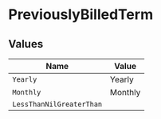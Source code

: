 # PreviouslyBilledTerm


## Values

| Name                     | Value                    |
| ------------------------ | ------------------------ |
| `Yearly`                 | Yearly                   |
| `Monthly`                | Monthly                  |
| `LessThanNilGreaterThan` | <nil>                    |